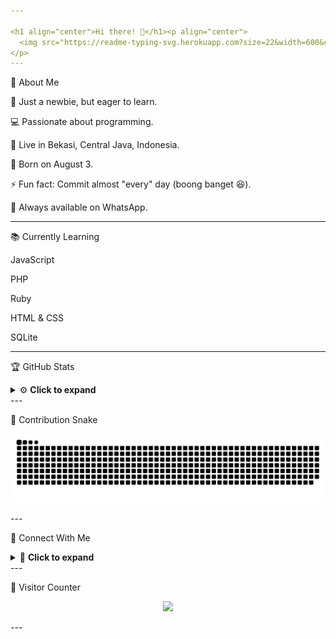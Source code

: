 ```yaml
---

<h1 align="center">Hi there! 👋</h1><p align="center">
  <img src="https://readme-typing-svg.herokuapp.com?size=22&width=600&center=true&lines=Welcome+to+my+GitHub!;I'm+a+Newbie+Developer;Always+Learning+Something+New!">
</p>
---
```


🚀 About Me

🌱 Just a newbie, but eager to learn.

💻 Passionate about programming.

📍 Live in Bekasi, Central Java, Indonesia.

🎂 Born on August 3.

⚡ Fun fact: Commit almost "every" day (boong banget 😆).

📱 Always available on WhatsApp.



---

📚 Currently Learning

JavaScript

PHP

Ruby

HTML & CSS

SQLite



---

🏆 GitHub Stats

<details>
  <summary>⚙️ <b>Click to expand</b></summary><br/>  <p align="center">
    <a href="https://github.com/branpedia">
      <img src="https://github-readme-stats.vercel.app/api/top-langs/?username=branpedia&layout=compact&theme=nightowl" />
    </a>
  </p>  <p align="center">
    <a href="https://github.com/branpedia">
      <img src="https://github-profile-summary-cards.vercel.app/api/cards/profile-details?username=branpedia&theme=monokai" />
    </a>
  </p></details>
---

🐍 Contribution Snake

<p align="center">
  <img src="https://github.com/Platane/snk/raw/output/github-contribution-grid-snake.svg">
</p>
---

📲 Connect With Me

<details>
  <summary>🧧 <b>Click to expand</b></summary><br/>  <p align="center">
    <a href="https://www.instagram.com/bran_pedia">
      <img src="https://img.shields.io/badge/Instagram-E4405F?style=for-the-badge&logo=instagram&logoColor=white" />
    </a>
  </p>  <p align="center">
    <a href="https://wa.me/6285795600265">
      <img src="https://img.shields.io/badge/WhatsApp-25D366?style=for-the-badge&logo=whatsapp&logoColor=white" />
    </a>
  </p>  <p align="center">
    <a href="https://github.com/branpedia">
      <img src="https://img.shields.io/badge/Github-FFF?style=for-the-badge&logo=Github&logoColor=000000" />
    </a>
  </p></details>
---

👀 Visitor Counter

<p align="center">
  <img src="https://count.getloli.com/get/@:branpedia?theme=rule34">
</p>  
---
